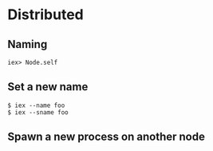 # Distributed #

## Naming

    iex> Node.self
    
## Set a new name

    $ iex --name foo
    $ iex --sname foo
    
## Spawn a new process on another node
